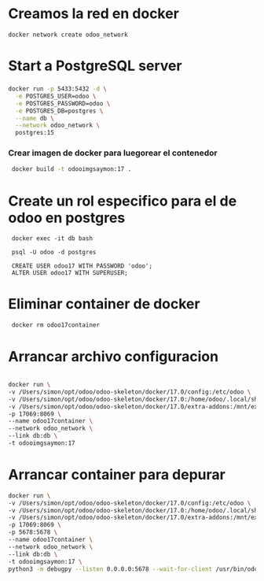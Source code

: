  # Creamos la red en docker
 ```
 docker network create odoo_network
 ```
 
 # Start a PostgreSQL server
###
```bash
docker run -p 5433:5432 -d \
  -e POSTGRES_USER=odoo \
  -e POSTGRES_PASSWORD=odoo \
  -e POSTGRES_DB=postgres \
  --name db \
  --network odoo_network \
  postgres:15
```  

### Crear imagen de docker para luegorear el contenedor

```bash
 docker build -t odooimgsaymon:17 .
```
# Create un rol especifico para el de odoo en postgres
 ```
  docker exec -it db bash

  psql -U odoo -d postgres

  CREATE USER odoo17 WITH PASSWORD 'odoo';
  ALTER USER odoo17 WITH SUPERUSER;

 ```

  # Eliminar container de docker
 ```bash
  docker rm odoo17container 
  ```

 # Arrancar archivo configuracion
 ```bash
 
docker run \
-v /Users/simon/opt/odoo/odoo-skeleton/docker/17.0/config:/etc/odoo \
-v /Users/simon/opt/odoo/odoo-skeleton/docker/17.0:/home/odoo/.local/share/Odoo \
-v /Users/simon/opt/odoo/odoo-skeleton/docker/17.0/extra-addons:/mnt/extra-addons \
-p 17069:8069 \
--name odoo17container \
--network odoo_network \
--link db:db \
-t odooimgsaymon:17  
 

 ```
 # Arrancar container para depurar
```bash
docker run \
-v /Users/simon/opt/odoo/odoo-skeleton/docker/17.0/config:/etc/odoo \
-v /Users/simon/opt/odoo/odoo-skeleton/docker/17.0:/home/odoo/.local/share/Odoo \
-v /Users/simon/opt/odoo/odoo-skeleton/docker/17.0/extra-addons:/mnt/extra-addons \
-p 17069:8069 \
-p 5678:5678 \
--name odoo17container \
--network odoo_network \
--link db:db \
-t odooimgsaymon:17 \
python3 -m debugpy --listen 0.0.0.0:5678 --wait-for-client /usr/bin/odoo
```
